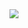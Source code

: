 <a href="https://github.com/devxb/gitanimals">
  <img src="https://render.gitanimals.org/farms/{SUJI-J}"/>
</a>
